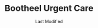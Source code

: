 ---
layout: location-page
date: Last Modified
description: "Local COVID-19 testing is available at Bootheel Urgent Care in Hayti, Missouri, USA."
permalink: "locations/missouri/hayti/bootheel-urgent-care/"
tags:
  - locations
  - missouri
title: Bootheel Urgent Care
state: Missouri
stateAbbr: MO
hood: Hayti
address: 110 US HWY J
city: Hayti
zip: 63851
mapUrl: "http://maps.apple.com/?q=Bootheel+Urgent+Care&address=110+US+HWY+J,Hayti,Missouri,63851"
locationType: Walk-in
phone: 573-479-3065
website: https://www.facebook.com/pages/category/Medical---Health/Bootheel-Urgent-Care-an-Walk-In-Clinic-114968296607148/
onlineBooking: undefined
closed: undefined
closedUpdate: April 15th, 2020
notes: "By appointment only. Requires phone screen."
days: Weekdays
hours: 2PM-10PM
altDays: Weekends
altHours: 10AM-6PM
ctaMessage: Learn more
ctaUrl: "https://www.facebook.com/pages/category/Medical---Health/Bootheel-Urgent-Care-an-Walk-In-Clinic-114968296607148/"
---